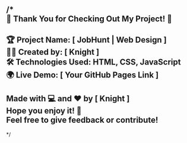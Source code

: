 /*  
  🌟 Thank You for Checking Out My Project! 🌟  
  --------------------------------------------------  
  🏆 Project Name: [ JobHunt | Web Design ]  
  👨‍💻 Created by: [ Knight ]  
  🛠️ Technologies Used: HTML, CSS, JavaScript  
  🌍 Live Demo: [ Your GitHub Pages Link ]  
  --------------------------------------------------  
  Made with 💻 and ❤️ by [ Knight ]  
  Hope you enjoy it! 🚀  
  Feel free to give feedback or contribute!  
  --------------------------------------------------  
*/